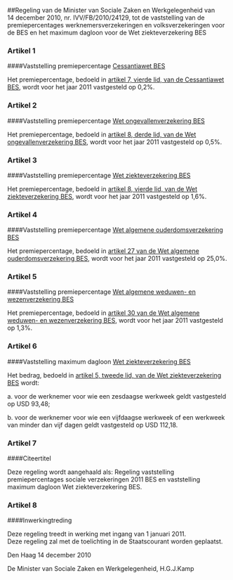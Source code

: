 <meta http-equiv='Content-Type' content='text/html; charset=utf-8' />

##Regeling van de Minister van Sociale Zaken en Werkgelegenheid van 14 december 2010, nr. IVV/FB/2010/24129, tot de vaststelling van de premiepercentages werknemersverzekeringen en volksverzekeringen voor de BES en het maximum dagloon voor de Wet ziekteverzekering BES

### Artikel  1  

####Vaststelling premiepercentage [Cessantiawet BES](../../../../../../../../../../../wet-BES/cessantiawet/bes/BWBR0028304/README.md)

Het premiepercentage, bedoeld in [artikel 7, vierde lid, van de Cessantiawet BES](../../../../../../../../../../../wet-BES/cessantiawet/bes/BWBR0028304/README.md), wordt voor het jaar 2011 vastgesteld op 0,2%.  

### Artikel  2  

####Vaststelling premiepercentage [Wet ongevallenverzekering BES](../../../../../../../../../../../wet-BES/wet/ongevallenverzekering/bes/BWBR0028497/README.md)

Het premiepercentage, bedoeld in [artikel 8, derde lid, van de Wet ongevallenverzekering BES](../../../../../../../../../../../wet-BES/wet/ongevallenverzekering/bes/BWBR0028497/README.md), wordt voor het jaar 2011 vastgesteld op 0,5%.  

### Artikel  3  

####Vaststelling premiepercentage [Wet ziekteverzekering BES](../../../../../../../../../../../wet-BES/wet/ziekteverzekering/bes/BWBR0028728/README.md)

Het premiepercentage, bedoeld in [artikel 8, vierde lid, van de Wet ziekteverzekering BES](../../../../../../../../../../../wet-BES/wet/ziekteverzekering/bes/BWBR0028728/README.md), wordt voor het jaar 2011 vastgesteld op 1,6%.  

### Artikel  4  

####Vaststelling premiepercentage [Wet algemene ouderdomsverzekering BES](../../../../../../../../../../../wet-BES/wet/algemene/ouderdomsverzekering/bes/BWBR0028459/README.md)

Het premiepercentage, bedoeld in [artikel 27 van de Wet algemene ouderdomsverzekering BES](../../../../../../../../../../../wet-BES/wet/algemene/ouderdomsverzekering/bes/BWBR0028459/README.md), wordt voor het jaar 2011 vastgesteld op 25,0%.  

### Artikel  5  

####Vaststelling premiepercentage [Wet algemene weduwen- en wezenverzekering BES](../../../../../../../../../../../wet-BES/wet/algemene/weduwen-/en/wezenverzekering/bes/BWBR0028387/README.md)

Het premiepercentage, bedoeld in [artikel 30 van de Wet algemene weduwen- en wezenverzekering BES](../../../../../../../../../../../wet-BES/wet/algemene/weduwen-/en/wezenverzekering/bes/BWBR0028387/README.md), wordt voor het jaar 2011 vastgesteld op 1,3%.  

### Artikel  6  

####Vaststelling maximum dagloon [Wet ziekteverzekering BES](../../../../../../../../../../../wet-BES/wet/ziekteverzekering/bes/BWBR0028728/README.md)

Het bedrag, bedoeld in [artikel 5, tweede lid, van de Wet ziekteverzekering BES](../../../../../../../../../../../wet-BES/wet/ziekteverzekering/bes/BWBR0028728/README.md) wordt: 

a. voor de werknemer voor wie een zesdaagse werkweek geldt vastgesteld op USD 93,48;  

b. voor de werknemer voor wie een vijfdaagse werkweek of een werkweek van minder dan vijf dagen geldt vastgesteld op USD 112,18.    

### Artikel  7  

####Citeertitel

Deze regeling wordt aangehaald als: Regeling vaststelling premiepercentages sociale verzekeringen 2011 BES en vaststelling maximum dagloon Wet ziekteverzekering BES.  

### Artikel  8  

####Inwerkingtreding

Deze regeling treedt in werking met ingang van 1 januari 2011.  
Deze regeling zal met de toelichting in de Staatscourant worden geplaatst.   

Den Haag 
14 december 2010   

De 
Minister van Sociale Zaken en Werkgelegenheid,
H.G.J.Kamp   
